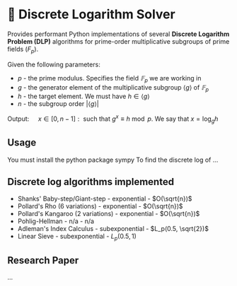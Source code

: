 # 🔐 Discrete Logarithm Solver

Provides performant Python implementations of several **Discrete Logarithm Problem (DLP)** algorithms for prime-order multiplicative subgroups of prime fields ($F_p$).


Given the following parameters:
- $p$ - the prime modulus. Specifies the field $𝔽_p$ we are working in
- $g$ - the generator element of the multiplicative subgroup $\langle g \rangle$ of $𝔽_p$
- $h$ - the target element. We must have $h \in \langle g \rangle$
- $n$ - the subgroup order $|\langle g \rangle|$

Output: $\quad x \in [0,n-1]: \text{ such that } g^x \equiv h \bmod p$. We say that $x = \log_g{h}$


## Usage
You must install the python package sympy
To find the discrete log of ...


## Discrete log algorithms implemented
- Shanks' Baby-step/Giant-step - exponential - $O(\sqrt{n})$
- Pollard's Rho (6 variations) - exponential - $O(\sqrt{n})$
- Pollard's Kangaroo (2 variations) - exponential - $O(\sqrt{n})$
- Pohlig-Hellman - n/a - n/a
- Adleman's Index Calculus - subexponential - $L_p(0.5, \sqrt{2})$
- Linear Sieve - subexponential - $L_p(0.5, 1)$

## Research Paper
...
